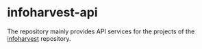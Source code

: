 # infoharvest-api
The repository mainly provides API services for the projects of the [infoharvest](https://github.com/dafengzhen/infoharvest) repository.
